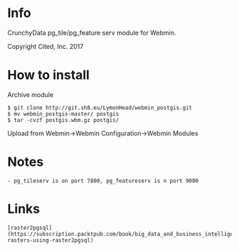 # Info
CrunchyData pg_tile/pg_feature serv module for Webmin.

Copyright Cited, Inc. 2017

# How to install
Archive module

	$ git clone http://git.sh8.eu/LymonHead/webmin_postgis.git
	$ mv webmin_postgis-master/ postgis
	$ tar -cvzf postgis.wbm.gz postgis/

Upload from Webmin->Webmin Configuration->Webmin Modules

# Notes
	- pg_tileserv is on port 7800, pg_featureserv is n port 9000

# Links
	[raster2pgsql](https://subscription.packtpub.com/book/big_data_and_business_intelligence/9781784391645/1/ch01lvl1sec7/loading-rasters-using-raster2pgsql)
